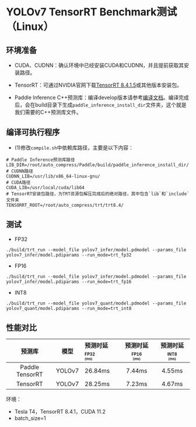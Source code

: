 # YOLOv7 TensorRT Benchmark测试（Linux）

## 环境准备

- CUDA、CUDNN：确认环境中已经安装CUDA和CUDNN，并且提前获取其安装路径。

- TensorRT：可通过NVIDIA官网下载[TensorRT 8.4.1.5](https://developer.nvidia.com/compute/machine-learning/tensorrt/secure/8.4.1/tars/tensorrt-8.4.1.5.linux.x86_64-gnu.cuda-11.6.cudnn8.4.tar.gz)或其他版本安装包。

- Paddle Inference C++预测库：编译develop版本请参考[编译文档](https://www.paddlepaddle.org.cn/inference/user_guides/source_compile.html)。编译完成后，会在build目录下生成`paddle_inference_install_dir`文件夹，这个就是我们需要的C++预测库文件。

## 编译可执行程序

- (1)修改`compile.sh`中依赖库路径，主要是以下内容：
```shell
# Paddle Inference预测库路径
LIB_DIR=/root/auto_compress/Paddle/build/paddle_inference_install_dir/
# CUDNN路径
CUDNN_LIB=/usr/lib/x86_64-linux-gnu/
# CUDA路径
CUDA_LIB=/usr/local/cuda/lib64
# TensorRT安装包路径，为TRT资源包解压完成后的绝对路径，其中包含`lib`和`include`文件夹
TENSORRT_ROOT=/root/auto_compress/trt/trt8.4/
```

## 测试

- FP32
```
./build/trt_run --model_file yolov7_infer/model.pdmodel --params_file yolov7_infer/model.pdiparams --run_mode=trt_fp32
```

- FP16
```
./build/trt_run --model_file yolov7_infer/model.pdmodel --params_file yolov7_infer/model.pdiparams --run_mode=trt_fp16
```

- INT8
```
./build/trt_run --model_file yolov7_quant/model.pdmodel --params_file yolov7_quant/model.pdiparams --run_mode=trt_int8
```

## 性能对比

| 预测库 |  模型  | 预测时延<sup><small>FP32</small><sup><br><sup>(ms) |预测时延<sup><small>FP16</small><sup><br><sup>(ms) | 预测时延<sup><small>INT8</small><sup><br><sup>(ms) |
| :--------: | :--------: |:-------- |:--------: | :---------------------: |
| Paddle TensorRT | YOLOv7 |   26.84ms  |   7.44ms   |  4.55ms  |
| TensorRT  | YOLOv7 |   28.25ms  |   7.23ms   |  4.67ms  |

环境：
- Tesla T4，TensorRT 8.4.1，CUDA 11.2
- batch_size=1
